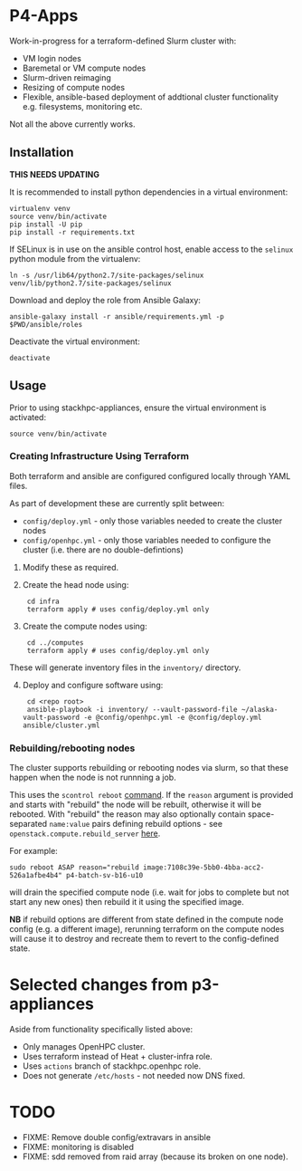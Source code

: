 P4-Apps
=============

Work-in-progress for a terraform-defined Slurm cluster with:
- VM login nodes
- Baremetal or VM compute nodes
- Slurm-driven reimaging
- Resizing of compute nodes
- Flexible, ansible-based deployment of addtional cluster functionality e.g. filesystems, monitoring etc.

Not all the above currently works.

## Installation

**THIS NEEDS UPDATING**

It is recommended to install python dependencies in a virtual environment:

    virtualenv venv
    source venv/bin/activate
    pip install -U pip
    pip install -r requirements.txt

If SELinux is in use on the ansible control host, enable access to the
`selinux` python module from the virtualenv:

    ln -s /usr/lib64/python2.7/site-packages/selinux venv/lib/python2.7/site-packages/selinux

Download and deploy the role from Ansible Galaxy:

    ansible-galaxy install -r ansible/requirements.yml -p $PWD/ansible/roles

Deactivate the virtual environment:

    deactivate

## Usage

Prior to using stackhpc-appliances, ensure the virtual environment is activated:

    source venv/bin/activate

### Creating Infrastructure Using Terraform

Both terraform and ansible are configured configured locally through YAML files.

As part of development these are currently split between:
- `config/deploy.yml` - only those variables needed to create the cluster nodes
- `config/openhpc.yml` - only those variables needed to configure the cluster
(i.e. there are no double-defintions)


1. Modify these as required.

2. Create the head node using:

        cd infra
        terraform apply # uses config/deploy.yml only

3. Create the compute nodes using:

        cd ../computes
        terraform apply # uses config/deploy.yml only

These will generate inventory files in the `inventory/` directory.

4. Deploy and configure software using:

        cd <repo root>
        ansible-playbook -i inventory/ --vault-password-file ~/alaska-vault-password -e @config/openhpc.yml -e @config/deploy.yml ansible/cluster.yml

### Rebuilding/rebooting nodes

The cluster supports rebuilding or rebooting nodes via slurm, so that these happen when the node is not runnning a job.

This uses the `scontrol reboot` [command](https://slurm.schedmd.com/scontrol.html). If the `reason` argument is provided and starts with "rebuild" the node will be rebuilt, otherwise it will be rebooted. With "rebuild" the reason may also optionally contain space-separated `name:value` pairs defining rebuild options - see `openstack.compute.rebuild_server` [here](https://docs.openstack.org/openstacksdk/latest/user/proxies/compute.html#modifying-a-server).

For example:

    sudo reboot ASAP reason="rebuild image:7108c39e-5bb0-4bba-acc2-526a1afbe4b4" p4-batch-sv-b16-u10

will drain the specified compute node (i.e. wait for jobs to complete but not start any new ones) then rebuild it it using the specified image.

**NB** if rebuild options are different from state defined in the compute node config (e.g. a different image), rerunning terraform on the compute nodes will cause it to destroy and recreate them to revert to the config-defined state.

# Selected changes from p3-appliances
Aside from functionality specifically listed above:
- Only manages OpenHPC cluster.
- Uses terraform instead of Heat + cluster-infra role.
- Uses `actions` branch of stackhpc.openhpc role.
- Does not generate `/etc/hosts` - not needed now DNS fixed.

# TODO
- FIXME: Remove double config/extravars in ansible
- FIXME: monitoring is disabled
- FIXME: sdd removed from raid array (because its broken on one node).
